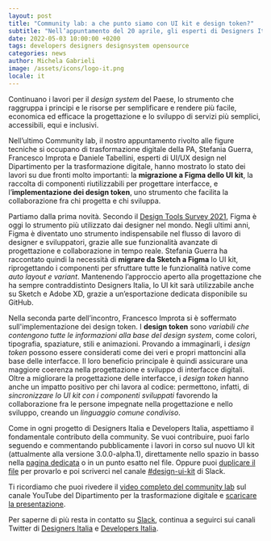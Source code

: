 ```yaml
---
layout: post
title: "Community lab: a che punto siamo con UI kit e design token?"
subtitle: "Nell’appuntamento del 20 aprile, gli esperti di Designers Italia hanno mostrato gli sviluppi sulla migrazione dello UI kit a Figma e l’implementazione dei design token"
date: 2022-05-03 10:00:00 +0200
tags: developers designers designsystem opensource
categories: news
author: Michela Gabrieli
image: /assets/icons/logo-it.png
locale: it
---
```

Continuano i lavori per il *design system* del Paese, lo strumento che raggruppa i principi e le risorse per semplificare e rendere più facile, economica ed efficace la progettazione e lo sviluppo di servizi più semplici, accessibili, equi e inclusivi.

Nell’ultimo Community lab, il nostro appuntamento rivolto alle figure tecniche si occupano di trasformazione digitale della PA, Stefania Guerra, Francesco Improta e Daniele Tabellini, esperti di UI/UX design nel Dipartimento per la trasformazione digitale, hanno mostrato lo stato dei lavori su due fronti molto importanti: la **migrazione a Figma dello UI kit**, la raccolta di componenti riutilizzabili per progettare interfacce, e l’**implementazione dei design token**, uno strumento che facilita la collaborazione fra chi progetta e chi sviluppa.

Partiamo dalla prima novità. Secondo il [Design Tools Survey 2021](https://uxtools.co/survey-2021/), Figma è oggi lo strumento più utilizzato dai designer nel mondo. Negli ultimi anni, Figma è diventato uno strumento indispensabile nel flusso di lavoro di designer e sviluppatori, grazie alle sue funzionalità avanzate di progettazione e collaborazione in tempo reale. Stefania Guerra ha raccontato quindi la necessità di **migrare da Sketch a Figma** lo UI kit, riprogettando i componenti per sfruttare tutte le funzionalità native come *auto layout e variant*. Mantenendo  l’approccio aperto alla progettazione che ha sempre contraddistinto Designers Italia, lo UI kit sarà utilizzabile anche su Sketch e Adobe XD, grazie a un’esportazione dedicata disponibile su GitHub.

Nella seconda parte dell’incontro, Francesco Improta si è soffermato sull'implementazione dei design token. I **design token** sono *variabili che contengono tutte le informazioni alla base del *design system**, come colori, tipografia, spaziature, stili e animazioni. Provando a immaginarli, i *design token* possono essere considerati come dei veri e propri mattoncini alla base delle interfacce. Il loro beneficio principale è quindi assicurare una maggiore coerenza nella progettazione e sviluppo di interfacce digitali. Oltre a migliorare la progettazione delle interfacce, i *design token* hanno anche un impatto positivo per chi lavora al codice: permettono, infatti, di *sincronizzare lo UI kit con i componenti sviluppati* favorendo la collaborazione fra le persone impegnate nella progettazione e nello sviluppo, creando un *linguaggio comune condiviso*.

Come in ogni progetto di Designers Italia e Developers Italia, aspettiamo il fondamentale contributo della community.
Se vuoi contribuire, puoi farlo seguendo e commentando pubblicamente i lavori in corso sul nuovo UI kit (attualmente alla versione 3.0.0-alpha.1), direttamente nello spazio in basso nella [pagina dedicata](https://www.figma.com/community/file/1098285931334972883) o in un punto esatto nel file. Oppure puoi [duplicare il file](https://www.figma.com/community/file/1098285931334972883) per provarlo e poi scriverci nel canale [#design-ui-kit](https://developersitalia.slack.com/archives/C9N62GX8E) di Slack.

Ti ricordiamo che puoi rivedere il [video completo del community lab](https://www.youtube.com/watch?v=1UKjfSyox-k)
sul canale YouTube del Dipartimento per la trasformazione digitale e [scaricare la presentazione](/assets/images/posts/2022-05-03/200422_Community_lab.pdf).

Per saperne di più resta in contatto su [Slack](https://slack.developers.italia.it/), continua a seguirci sui canali Twitter di [Designers Italia](https://twitter.com/DesignersITA) e [Developers Italia](https://twitter.com/developersITA).
